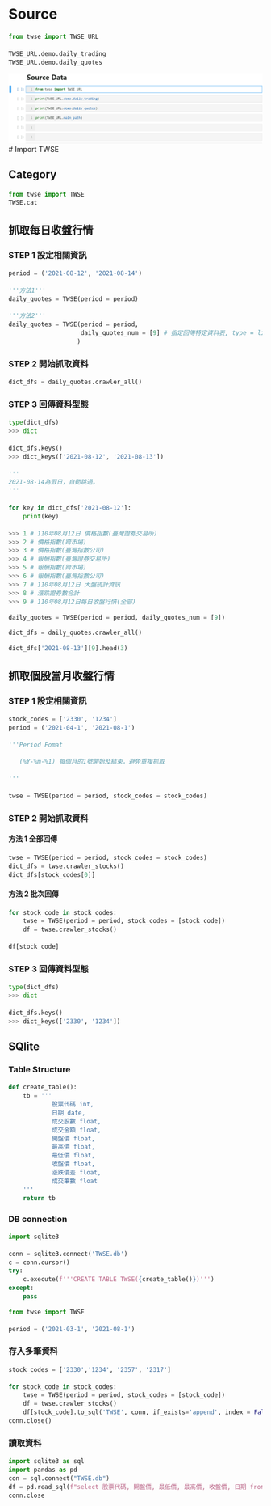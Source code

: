 # Source 
```python
from twse import TWSE_URL

TWSE_URL.demo.daily_trading
TWSE_URL.demo.daily_quotes
```
<img src = "./gif/Source Data.gif">
# Import TWSE

## Category
```python
from twse import TWSE
TWSE.cat
```

## 抓取每日收盤行情
### STEP 1 設定相關資訊

```python
period = ('2021-08-12', '2021-08-14')

'''方法1'''
daily_quotes = TWSE(period = period)

'''方法2'''
daily_quotes = TWSE(period = period, 
                    daily_quotes_num = [9] # 指定回傳特定資料表, type = list
                   )
```
### STEP 2 開始抓取資料

```python
dict_dfs = daily_quotes.crawler_all()
```

### STEP 3 回傳資料型態

```python
type(dict_dfs)
>>> dict

dict_dfs.keys()
>>> dict_keys(['2021-08-12', '2021-08-13'])

'''
2021-08-14為假日，自動跳過。
'''

for key in dict_dfs['2021-08-12']:
    print(key)

>>> 1 # 110年08月12日 價格指數(臺灣證券交易所)
>>> 2 # 價格指數(跨市場)
>>> 3 # 價格指數(臺灣指數公司)
>>> 4 # 報酬指數(臺灣證券交易所)
>>> 5 # 報酬指數(跨市場)
>>> 6 # 報酬指數(臺灣指數公司)
>>> 7 # 110年08月12日 大盤統計資訊
>>> 8 # 漲跌證券數合計
>>> 9 # 110年08月12日每日收盤行情(全部)
```

```python
daily_quotes = TWSE(period = period, daily_quotes_num = [9])
```

```python
dict_dfs = daily_quotes.crawler_all()
```

```python
dict_dfs['2021-08-13'][9].head(3)
```
## 抓取個股當月收盤行情
### STEP 1 設定相關資訊
```python
stock_codes = ['2330', '1234']
period = ('2021-04-1', '2021-08-1')

'''Period Fomat

   (%Y-%m-%1) 每個月的1號開始及結束，避免重複抓取

'''

twse = TWSE(period = period, stock_codes = stock_codes)
```
### STEP 2 開始抓取資料
#### 方法 1 全部回傳
```python
twse = TWSE(period = period, stock_codes = stock_codes)
dict_dfs = twse.crawler_stocks()
dict_dfs[stock_codes[0]]
```
#### 方法 2 批次回傳
```python
for stock_code in stock_codes:
    twse = TWSE(period = period, stock_codes = [stock_code])
    df = twse.crawler_stocks()
    
df[stock_code]
```
### STEP 3 回傳資料型態
```python
type(dict_dfs)
>>> dict

dict_dfs.keys()
>>> dict_keys(['2330', '1234'])
```
## SQlite
### Table Structure
```python
def create_table():
    tb = '''
            股票代碼 int,
            日期 date, 
            成交股數 float, 
            成交金額 float, 
            開盤價 float, 
            最高價 float, 
            最低價 float, 
            收盤價 float, 
            漲跌價差 float, 
            成交筆數 float    
    '''
    return tb
```

### DB connection
```python
import sqlite3

conn = sqlite3.connect('TWSE.db')
c = conn.cursor() 
try:
    c.execute(f'''CREATE TABLE TWSE({create_table()})''')
except:
    pass
```

```python
from twse import TWSE

period = ('2021-03-1', '2021-08-1')
```

### 存入多筆資料

```python
stock_codes = ['2330','1234', '2357', '2317']

for stock_code in stock_codes:
    twse = TWSE(period = period, stock_codes = [stock_code])
    df = twse.crawler_stocks()
    df[stock_code].to_sql('TWSE', conn, if_exists='append', index = False)
conn.close()
```
### 讀取資料
```python
import sqlite3 as sql
import pandas as pd
con = sql.connect("TWSE.db")
df = pd.read_sql(f"select 股票代碼, 開盤價, 最低價, 最高價, 收盤價, 日期 from TWSE where 股票代碼 = '2330' and 日期 between '2021-08-01' and '2021-08-17'", con)
conn.close
```